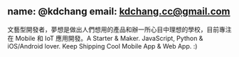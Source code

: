 name: @kdchang
email: kdchang.cc@gmail.com
---
文藝型開發者，夢想是做出人們想用的產品和辦一所心目中理想的學校，目前專注在 Mobile 和 IoT 應用開發。A Starter & Maker. JavaScript, Python & iOS/Android lover. Keep Shipping Cool Mobile App & Web App. :)